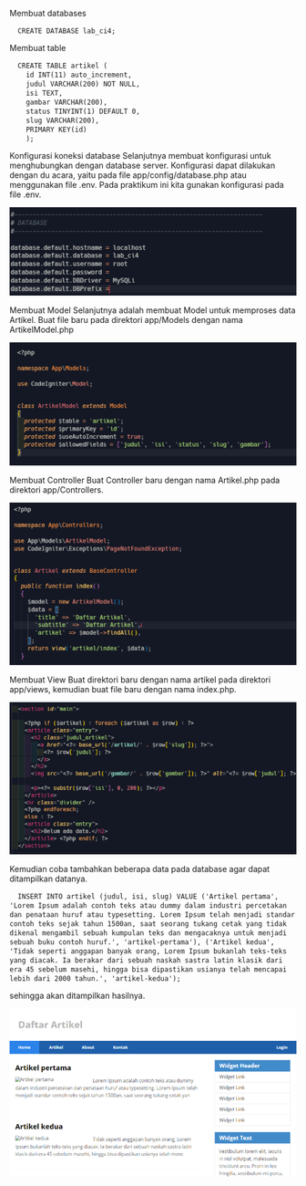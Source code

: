 Membuat databases

      CREATE DATABASE lab_ci4;

Membuat table

      CREATE TABLE artikel (
        id INT(11) auto_increment,
        judul VARCHAR(200) NOT NULL,
        isi TEXT,
        gambar VARCHAR(200),
        status TINYINT(1) DEFAULT 0,
        slug VARCHAR(200),
        PRIMARY KEY(id)
        );

Konfigurasi koneksi database
Selanjutnya membuat konfigurasi untuk menghubungkan dengan database server. Konfigurasi dapat dilakukan dengan du acara, yaitu pada file app/config/database.php atau menggunakan file .env. Pada praktikum ini kita gunakan konfigurasi pada file .env.

![1.png](gambar/1.png)

Membuat Model
Selanjutnya adalah membuat Model untuk memproses data Artikel. Buat file baru pada direktori app/Models dengan nama ArtikelModel.php

![2.png](gambar/2.png)

Membuat Controller
Buat Controller baru dengan nama Artikel.php pada direktori app/Controllers.

![3.png](gambar/3.png)

Membuat View
Buat direktori baru dengan nama artikel pada direktori app/views, kemudian buat file baru dengan nama index.php.

![4.png](gambar/4.png)

Kemudian coba tambahkan beberapa data pada database agar dapat ditampilkan datanya.

      INSERT INTO artikel (judul, isi, slug) VALUE ('Artikel pertama', 'Lorem Ipsum adalah contoh teks atau dummy dalam industri percetakan dan penataan huruf atau typesetting. Lorem Ipsum telah menjadi standar contoh teks sejak tahun 1500an, saat seorang tukang cetak yang tidak dikenal mengambil sebuah kumpulan teks dan mengacaknya untuk menjadi sebuah buku contoh huruf.', 'artikel-pertama'), ('Artikel kedua', 'Tidak seperti anggapan banyak orang, Lorem Ipsum bukanlah teks-teks yang diacak. Ia berakar dari sebuah naskah sastra latin klasik dari era 45 sebelum masehi, hingga bisa dipastikan usianya telah mencapai lebih dari 2000 tahun.', 'artikel-kedua');

sehingga akan ditampilkan hasilnya.

![5.png](gambar/5.png)
